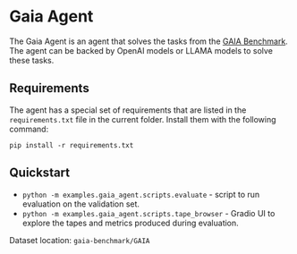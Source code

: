 # Gaia Agent
The Gaia Agent is an agent that solves the tasks from the [GAIA Benchmark](https://huggingface.co/spaces/gaia-benchmark/leaderboard).
The agent can be backed by OpenAI models or LLAMA models to solve these tasks.

## Requirements
The agent has a special set of requirements that are listed in the `requirements.txt` file in the current folder. Install them with the following command:
```
pip install -r requirements.txt
```

## Quickstart
- `python -m examples.gaia_agent.scripts.evaluate` - script to run evaluation on the validation set.
- `python -m examples.gaia_agent.scripts.tape_browser` - Gradio UI to explore the tapes and metrics produced during evaluation. 

 Dataset location: `gaia-benchmark/GAIA`